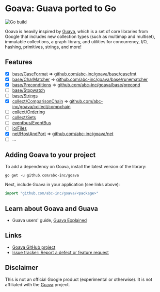 # Goava: Guava ported to Go

![Go build](https://github.com/abc-inc/goava/workflows/Go%20build/badge.svg)

Goava is heavily inspired by [Guava](https://github.com/google/guava),
which is a set of core libraries from Google that includes new collection types
(such as multimap and multiset), immutable collections, a graph library, and
utilities for concurrency, I/O, hashing, primitives, strings, and more!

## Features
- [x] [base/CaseFormat](https://github.com/google/guava/wiki/StringsExplained#caseformat) => [github.com/abc-inc/goava/base/casefmt](https://github.com/abc-inc/goava/tree/master/base/casefmt)
- [x] [base/CharMatcher](https://github.com/google/guava/wiki/StringsExplained#charmatcher) => [github.com/abc-inc/goava/base/runematcher](https://github.com/abc-inc/goava/tree/master/base/runematcher)
- [x] [base/Preconditions](https://github.com/google/guava/wiki/PreconditionsExplained) => [github.com/abc-inc/goava/base/precond](https://github.com/abc-inc/goava/tree/master/base/precond)
- [ ] [base/Stopwatch](https://guava.dev/releases/28.2-jre/api/docs/com/google/common/base/Stopwatch.html)
- [ ] [base/Strings](https://github.com/google/guava/wiki/StringsExplained)
- [x] [collect/ComparisonChain](https://guava.dev/releases/28.2-jre/api/docs/com/google/common/collect/ComparisonChain.html) => [github.com/abc-inc/goava/collect/compchain](https://github.com/abc-inc/goava/tree/master/collect/compchain)
- [ ] [collect/Ordering](https://github.com/google/guava/wiki/OrderingExplained)
- [ ] [collect/Sets](https://github.com/google/guava/wiki/CollectionUtilitiesExplained#sets)
- [ ] [eventbus/EventBus](https://github.com/google/guava/wiki/EventBusExplained)
- [ ] [io/Files](https://github.com/google/guava/wiki/IOExplained#files)
- [x] [net/HostAndPort](https://guava.dev/releases/28.2-jre/api/docs/com/google/common/net/HostAndPort.html) => [github.com/abc-inc/goava/net](https://github.com/abc-inc/goava/tree/master/net)
- [ ] ...

## Adding Goava to your project
To add a dependency on Goava, install the latest version of the library:

```shell script
go get -u github.com/abc-inc/goava
```

Next, include Goava in your application (see links above):
```go
import "github.com/abc-inc/goava/<package>"
```

## Learn about Goava and Guava

- Guava users' guide, [Guava Explained](https://github.com/google/guava/wiki/Home)

## Links

- [Goava GitHub project](https://github.com/abc-inc/goava)
- [Issue tracker: Report a defect or feature request](https://github.com/abc-inc/goava/issues/new)

## Disclaimer
This is not an official Google product (experimental or otherwise).
It is not affiliated with the [Guava](https://github.com/google/guava) project.
